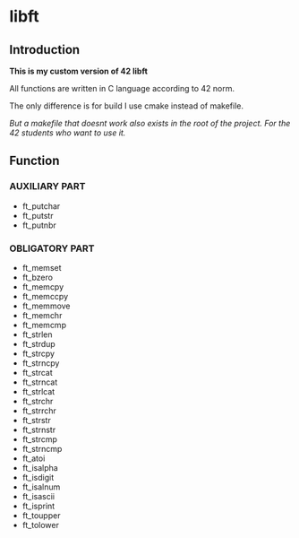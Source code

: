 # libft

## Introduction

**This is my custom version of 42 libft**

All functions are written in C language according to 42 norm.

The only difference is for build I use cmake instead of makefile.

*But a makefile that doesnt work also exists in the root of the project. For the 42 students who want to use it.*

## Function

### AUXILIARY PART
- ft_putchar
- ft_putstr
- ft_putnbr

### OBLIGATORY PART
- ft_memset
- ft_bzero
- ft_memcpy
- ft_memccpy
- ft_memmove
- ft_memchr
- ft_memcmp
- ft_strlen
- ft_strdup
- ft_strcpy
- ft_strncpy
- ft_strcat
- ft_strncat
- ft_strlcat
- ft_strchr
- ft_strrchr
- ft_strstr
- ft_strnstr
- ft_strcmp
- ft_strncmp
- ft_atoi
- ft_isalpha
- ft_isdigit
- ft_isalnum
- ft_isascii
- ft_isprint
- ft_toupper
- ft_tolower
